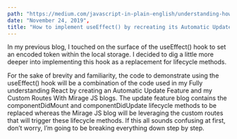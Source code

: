 ```yaml
---
path: "https://medium.com/javascript-in-plain-english/understanding-how-to-implement-the-useeffect-hook-by-re-creating-the-automatic-update-feature-709999463656"
date: "November 24, 2019",
title: "How to implement useEffect() by recreating its Automatic Update feature"
---
```


In my previous blog, I touched on the surface of the useEffect() hook to set an encoded token within the local storage. I decided to dig a little more deeper into implementing this hook as a replacement for lifecycle methods.

For the sake of brevity and familiarity, the code to demonstrate using the useEffect() hook will be a combination of the code used in my Fully understanding React by creating an Automatic Update Feature and my Custom Routes With Mirage JS blogs. The update feature blog contains the componentDidMount and componentDidUpdate lifecycle methods to be replaced whereas the Mirage JS blog will be leveraging the custom routes that will trigger these lifecycle methods. If this all sounds confusing at first, don’t worry, I’m going to be breaking everything down step by step.
